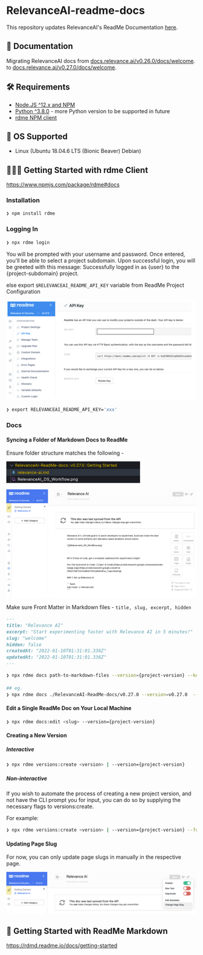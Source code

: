 # RelevanceAI-readme-docs

This repository updates RelevanceAI's ReadMe Documentation [here](https://relevance-ai-documentation.readme.io/docs/).

## 🧠 Documentation

Migrating RelevanceAI docs from [docs.relevance.ai/v0.26.0/docs/welcome](https://docs.relevance.ai/v0.26.0/docs/welcome).
 to [docs.relevance.ai/v0.27.0/docs/welcome](https://docs.relevance.ai/v0.27.0/docs/welcome).


## 🛠️  Requirements

- [Node.JS ^12.x and NPM](https://docs.npmjs.com/downloading-and-installing-node-js-and-npm)
- [Python ^3.8.0](https://www.python.org/downloads/release/python-380/) - more Python version to be supported in future
- [rdme NPM client](https://www.npmjs.com/package/rdme#docs)

## 🧰 OS Supported

- Linux (Ubuntu 18.04.6 LTS (Bionic Beaver) Debian)


## 👩🏻‍💻 Getting Started with rdme Client

https://www.npmjs.com/package/rdme#docs


### Installation

```zsh
❯ npm install rdme
```

### Logging In

```zsh
❯ npx rdme login 
```

You will be prompted with your username and password. Once entered, you'll be able to select a project subdomain. Upon successful login, you will be greeted with this message: Successfully logged in as {user} to the {project-subdomain} project.

else export `$RELEVANCEAI_README_API_KEY` variable from ReadMe Project Configuration


![](./imgs/readme_api_key.png)


```zsh
❯ export RELEVANCEAI_README_API_KEY='xxx'
```

### Docs

#### Syncing a Folder of Markdown Docs to ReadMe

Ensure folder structure matches the following - 

![](./imgs/example_readme_folder_structure.png)

![](./imgs/example_readme_docsync.png)



Make sure Front Matter in Markdown files - `title, slug, excerpt, hidden`

```markdown
---
title: "Relevance AI"
excerpt: "Start experimenting faster with Relevance AI in 5 minutes!"
slug: "welcome"
hidden: false
createdAt: "2022-01-10T01:31:01.336Z"
updatedAt: "2022-01-10T01:31:01.336Z"
---

```

```zsh
❯ npx rdme docs path-to-markdown-files --version={project-version} --key $RELEVANCEAI_README_API_KEY 

## eg.
❯ npx rdme docs ./RelevanceAI-ReadMe-docs/v0.27.0 --version=v0.27.0  --key $RELEVANCEAI_README_API_KEY
```

#### Edit a Single ReadMe Doc on Your Local Machine

```zsh
❯ npx rdme docs:edit <slug> --version={project-version}
```


#### Creating a New Version
##### Interactive

```zsh
❯ npx rdme versions:create <version> | --version={project-version}
```
##### Non-interactive

If you wish to automate the process of creating a new project version, and not have the CLI prompt you for input, you can do so by supplying the necessary flags to versions:create.

For example:

```zsh
❯ npx rdme versions:create <version> | --version={project-version} --fork={version-fork} --main={boolean} --beta={boolean} --isPublic={boolean}
```


#### Updating Page Slug

For now, you can only update page slugs in manually in the respective page.

![](./imgs/page_slug_update.png)


## 📘 Getting Started with ReadMe Markdown

https://rdmd.readme.io/docs/getting-started



